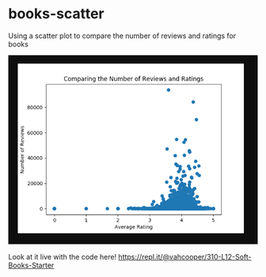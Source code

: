 # books-scatter
Using a scatter plot to compare the number of reviews and ratings for books

![](reviews_ratings.PNG)

Look at it live with the code here!
https://repl.it/@vahcooper/310-L12-Soft-Books-Starter
